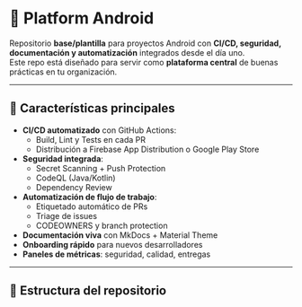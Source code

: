 # 📱 Platform Android

Repositorio **base/plantilla** para proyectos Android con **CI/CD, seguridad, documentación y automatización** integrados desde el día uno.  
Este repo está diseñado para servir como **plataforma central** de buenas prácticas en tu organización.

---

## 🚀 Características principales

- **CI/CD automatizado** con GitHub Actions:
  - Build, Lint y Tests en cada PR
  - Distribución a Firebase App Distribution o Google Play Store
- **Seguridad integrada**:
  - Secret Scanning + Push Protection
  - CodeQL (Java/Kotlin)
  - Dependency Review
- **Automatización de flujo de trabajo**:
  - Etiquetado automático de PRs
  - Triage de issues
  - CODEOWNERS y branch protection
- **Documentación viva** con MkDocs + Material Theme
- **Onboarding rápido** para nuevos desarrolladores
- **Paneles de métricas**: seguridad, calidad, entregas

---

## 📂 Estructura del repositorio

